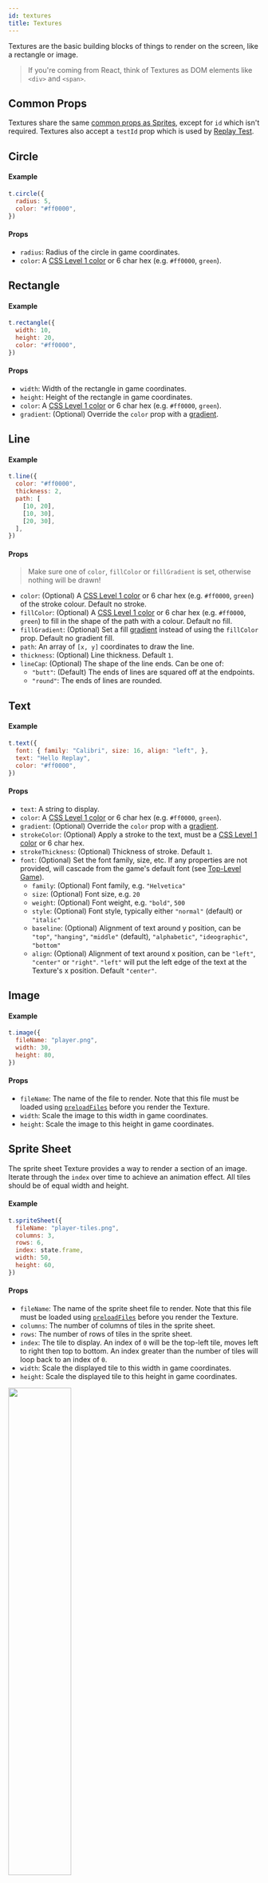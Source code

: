 ```yaml
---
id: textures
title: Textures
---
```


Textures are the basic building blocks of things to render on the screen, like a rectangle or image.

> If you're coming from React, think of Textures as DOM elements like `<div>` and `<span>`.

## Common Props

Textures share the same [common props as Sprites](sprites.md#common-props), except for `id` which isn't required. Textures also accept a `testId` prop which is used by [Replay Test](test.md).

## Circle

#### Example

```js
t.circle({
  radius: 5,
  color: "#ff0000",
})
```

#### Props

- `radius`: Radius of the circle in game coordinates.
- `color`: A [CSS Level 1 color](https://developer.mozilla.org/en-US/docs/Web/CSS/color_value) or 6 char hex (e.g. `#ff0000`, `green`).

## Rectangle

#### Example

```js
t.rectangle({
  width: 10,
  height: 20,
  color: "#ff0000",
})
```

#### Props

- `width`: Width of the rectangle in game coordinates.
- `height`: Height of the rectangle in game coordinates.
- `color`: A [CSS Level 1 color](https://developer.mozilla.org/en-US/docs/Web/CSS/color_value) or 6 char hex (e.g. `#ff0000`, `green`).
- `gradient`: (Optional) Override the `color` prop with a [gradient](#gradient).

## Line

#### Example

```js
t.line({
  color: "#ff0000",
  thickness: 2,
  path: [
    [10, 20],
    [10, 30],
    [20, 30],
  ],
})
```

#### Props

> Make sure one of `color`, `fillColor` or `fillGradient` is set, otherwise nothing will be drawn!

- `color`: (Optional) A [CSS Level 1 color](https://developer.mozilla.org/en-US/docs/Web/CSS/color_value) or 6 char hex (e.g. `#ff0000`, `green`) of the stroke colour. Default no stroke.
- `fillColor`: (Optional) A [CSS Level 1 color](https://developer.mozilla.org/en-US/docs/Web/CSS/color_value) or 6 char hex (e.g. `#ff0000`, `green`) to fill in the shape of the path with a colour. Default no fill.
- `fillGradient`: (Optional) Set a fill [gradient](#gradient) instead of using the `fillColor` prop. Default no gradient fill.
- `path`: An array of `[x, y]` coordinates to draw the line.
- `thickness`: (Optional) Line thickness. Default `1`.
- `lineCap`: (Optional) The shape of the line ends. Can be one of:
  - `"butt"`: (Default) The ends of lines are squared off at the endpoints.
  - `"round"`: The ends of lines are rounded.

## Text

#### Example

```js
t.text({
  font: { family: "Calibri", size: 16, align: "left", },
  text: "Hello Replay",
  color: "#ff0000",
})
```
#### Props

- `text`: A string to display.
- `color`: A [CSS Level 1 color](https://developer.mozilla.org/en-US/docs/Web/CSS/color_value) or 6 char hex (e.g. `#ff0000`, `green`).
- `gradient`: (Optional) Override the `color` prop with a [gradient](#gradient).
- `strokeColor`: (Optional) Apply a stroke to the text, must be a [CSS Level 1 color](https://developer.mozilla.org/en-US/docs/Web/CSS/color_value) or 6 char hex.
- `strokeThickness`: (Optional) Thickness of stroke. Default `1`.
- `font`: (Optional) Set the font family, size, etc. If any properties are not provided, will cascade from the game's default font (see [Top-Level Game](top-level-game.md)).
  - `family`: (Optional) Font family, e.g. `"Helvetica"`
  - `size`: (Optional) Font size, e.g. `20`
  - `weight`: (Optional) Font weight, e.g. `"bold"`, `500`
  - `style`: (Optional) Font style, typically either `"normal"` (default) or `"italic"`
  - `baseline`: (Optional) Alignment of text around y position, can be `"top"`, `"hanging"`, `"middle"` (default), `"alphabetic"`, `"ideographic"`, `"bottom"`
  - `align`: (Optional) Alignment of text around x position, can be `"left"`, `"center"` or `"right"`. `"left"` will put the left edge of the text at the Texture's x position. Default `"center"`.

## Image

#### Example

```js
t.image({
  fileName: "player.png",
  width: 30,
  height: 80,
})
```

#### Props

- `fileName`: The name of the file to render. Note that this file must be loaded using [`preloadFiles`](sprites.md#init) before you render the Texture.
- `width`: Scale the image to this width in game coordinates.
- `height`: Scale the image to this height in game coordinates.

## Sprite Sheet

The sprite sheet Texture provides a way to render a section of an image. Iterate through the `index` over time to achieve an animation effect. All tiles should be of equal width and height.

#### Example

```js
t.spriteSheet({
  fileName: "player-tiles.png",
  columns: 3,
  rows: 6,
  index: state.frame,
  width: 50,
  height: 60,
})
```

#### Props

- `fileName`: The name of the sprite sheet file to render. Note that this file must be loaded using [`preloadFiles`](sprites.md#init) before you render the Texture.
- `columns`: The number of columns of tiles in the sprite sheet.
- `rows`: The number of rows of tiles in the sprite sheet.
- `index`: The tile to display. An index of `0` will be the top-left tile, moves left to right then top to bottom. An index greater than the number of tiles will loop back to an index of `0`.
- `width`: Scale the displayed tile to this width in game coordinates.
- `height`: Scale the displayed tile to this height in game coordinates.

<img src="/img/sprite-sheet-index.png" width="50%" />

## Gradient

A colour gradient effect can be achieved through the `gradient` props. Pass in one of the following objects:

### Horizontal Gradient

- `type`: `"linearHoriz"`
- `colors`: An array of [CSS Level 1 color](https://developer.mozilla.org/en-US/docs/Web/CSS/color_value) or 6 char hex (e.g. `#ff0000`, `green`) colours in left to right order spread evenly.
- `opacities`: (Optional) An array of opacities for each colour in `colors`.
- `width`: Width between first and last colour in game coordinates.

### Vertical Gradient

- `type`: `"linearVert"`
- `colors`: An array of [CSS Level 1 color](https://developer.mozilla.org/en-US/docs/Web/CSS/color_value) or 6 char hex (e.g. `#ff0000`, `green`) colours in top to bottom order spread evenly.
- `opacities`: (Optional) An array of opacities for each colour in `colors`.
- `height`: Height between first and last colour in game coordinates.

#### Example

```js
t.rectangle({
  width: 10,
  height: 10,
  color: "white",
  gradient: {
    type: "linearVert",
    colors: ["#FF0000", "#0000FF"],
    opacities: [0.5, 1],
    height: 5,
  },
}),
```

